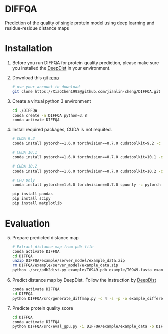 # DIFFQA

Prediction of the quality of single protein model using deep learning and residue-residue distance maps



# Installation

1. Before you run DIFFQA for protein quality prediction, please make sure you installed the [DeepDist](https://github.com/jianlin-cheng/DeepDist) in your environment.

2. Download this git [repo](https://github.com/jianlin-cheng/DIFFQA.git)
   ```bash
   # use your account to download
   git clone https://XiaoChen1992@github.com/jianlin-cheng/DIFFQA.git 
   ```

3. Create a virtual python 3 environment 

   ```bash
   cd ./DIFFQA
   conda create -n DIFFQA python=3.8
   conda activate DIFFQA
   ```

4. Install required packages, CUDA is not requited.

   ```bash
   # CUDA 9.2
   conda install pytorch==1.6.0 torchvision==0.7.0 cudatoolkit=9.2 -c pytorch
   
   # CUDA 10.1
   conda install pytorch==1.6.0 torchvision==0.7.0 cudatoolkit=10.1 -c pytorch
   
   # CUDA 10.2
   conda install pytorch==1.6.0 torchvision==0.7.0 cudatoolkit=10.2 -c pytorch
   
   # CPU Only
   conda install pytorch==1.6.0 torchvision==0.7.0 cpuonly -c pytorch
   
   pip install pandas
   pip install scipy
   pip install matplotlib
   ```

# Evaluation
5. Prepare predicted distance map
   ```bash
   # Extract distance map from pdb file
   conda activate DIFFQA
   cd DIFFQA
   unzip DIFFQA/example/server_model/example_data.zip
   rm DIFFQA/example/server_model/example_data.zip
   python ./src/pdb2dist.py example/T0949.pdb example/T0949.fasta example_output 
   ```
6. Predict distance map by DeepDist.
Follow the instruction by  [DeepDist](https://github.com/jianlin-cheng/DeepDist)

   ```bash
   conda activate DIFFQA
   cd DIFFQA
   python DIFFQA/src/generate_diffmap.py -c 4 -s -p -o example_difference_output
   ```

7. Predicte protein quality score
   ```bash
   cd DIFFQA
   conda activate DIFFQA
   python DIFFQA/src/eval_gpu.py -i DIFFQA/example/example_data -o DIFFQA/example/test_output
   ```
